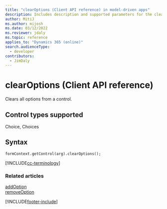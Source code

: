 ```yaml
---
title: "clearOptions (Client API reference) in model-driven apps"
description: Includes description and supported parameters for the clearOptions method.
author: MitiJ
ms.author: mijosh
ms.date: 03/12/2022
ms.reviewer: jdaly
ms.topic: reference
applies_to: "Dynamics 365 (online)"
search.audienceType: 
  - developer
contributors:
  - JimDaly
---
```

# clearOptions (Client API reference)

Clears all options from a control.

## Control types supported

Choice, Choices

## Syntax

`formContext.getControl(arg).clearOptions();`

[!INCLUDE[cc-terminology](../../../../data-platform/includes/cc-terminology.md)]

### Related articles

[addOption](addOption.md)   
[removeOption](removeOption.md)

[!INCLUDE[footer-include](../../../../../includes/footer-banner.md)]

